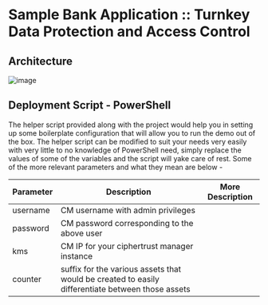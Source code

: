 # Sample Bank Application :: Turnkey Data Protection and Access Control

## Architecture
![image](https://user-images.githubusercontent.com/111074839/187699739-a6065f0d-81a4-4f49-ab95-cdbdaaed8e99.png)

## Deployment Script - PowerShell
The helper script provided along with the project would help you in setting up some boilerplate configuration that will allow you to run the demo out of the box.
The helper script can be modified to suit your needs very easily with very little to no knowledge of PowerShell need, simply replace the values of some of the variables and the script will yake care of rest. Some of the more relevant parameters and what they mean are below -

Parameter | Description | More Description
--- | --- | ---
username | CM username with admin privileges | 
password | CM password corresponding to the above user |
kms | CM IP for your ciphertrust manager instance |
counter | suffix for the various assets that would be created to easily differentiate between those assets |
